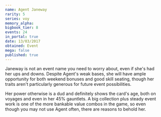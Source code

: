 ```yaml
---
name: Agent Janeway
rarity: 5
series: voy
memory_alpha:
bigbook_tier: 8
events: 24
in_portal: true
date: 13/03/2017
obtained: Event
mega: false
published: true
---
```


Janeway is not an event name you need to worry about, even if she's had her ups and downs. Despite Agent's weak bases, she will have ample opportunity for both weekend bonuses and good skill seating, though her traits aren't particularly generous for future event possibilities.

Her power otherwise is a dud and definitely shows the card's age, both on voyages and even in her 45% gauntlets. A big collection plus steady event work is one of the more bankable value combos in the game, so even though you may not use Agent often, there are reasons to behold her.
